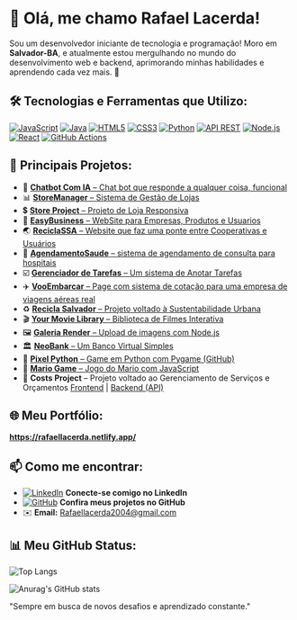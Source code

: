 # 👋 Olá, me chamo Rafael Lacerda!

Sou um desenvolvedor iniciante de tecnologia e programação! Moro em **Salvador-BA**, e atualmente estou mergulhando no mundo do desenvolvimento web e backend, aprimorando minhas habilidades e aprendendo cada vez mais. 🚀

## 🛠️ Tecnologias e Ferramentas que Utilizo:

[![JavaScript](https://img.shields.io/badge/-JavaScript-F7DF1E?style=flat-square&logo=javascript&logoColor=black)](https://developer.mozilla.org/pt-BR/docs/Web/JavaScript)
[![Java](https://img.shields.io/badge/-Java-007396?style=flat-square&logo=java&logoColor=white)](https://docs.oracle.com/en/java/)
[![HTML5](https://img.shields.io/badge/-HTML5-E34F26?style=flat-square&logo=html5&logoColor=white)](https://developer.mozilla.org/pt-BR/docs/Web/HTML)
[![CSS3](https://img.shields.io/badge/-CSS3-1572B6?style=flat-square&logo=css3&logoColor=white)](https://developer.mozilla.org/pt-BR/docs/Web/CSS)
[![Python](https://img.shields.io/badge/-Python-3776AB?style=flat-square&logo=python&logoColor=white)](https://www.python.org/doc/)
[![API REST](https://img.shields.io/badge/-API%20REST-FF6F00?style=flat-square&logo=api)](https://restfulapi.net/)
[![Node.js](https://img.shields.io/badge/-Node.js-339933?style=flat-square&logo=node.js&logoColor=white)](https://nodejs.org/en/docs/)
[![React](https://img.shields.io/badge/-React-61DAFB?style=flat-square&logo=react&logoColor=black)](https://reactjs.org/docs/getting-started.html)
[![GitHub Actions](https://img.shields.io/badge/-GitHub%20Actions-2088FF?style=flat-square&logo=github-actions&logoColor=white)](https://docs.github.com/en/actions)

## 🌟 Principais Projetos:

- 🤖 [**Chatbot Com IA** – Chat bot que responde a qualquer coisa, funcional](https://assistentechatbotv0.onrender.com/)
- 📊 [**StoreManager** – Sistema de Gestão de Lojas](https://storemanager-ztwx.onrender.com/ )
- 💲 [**Store Project** – Projeto de Loja Responsiva](https://rafaelglacerda.github.io/StoreProject/)
- 🏢 [**EasyBusiness** – WebSite para Empresas, Produtos e Usuarios](https://easybuniness.onrender.com)
- 🌏 [**ReciclaSSA** – Website que faz uma ponte entre Cooperativas e Usuários](https://a3-2lsq.onrender.com)
- 🏩 [**AgendamentoSaude** – sistema de agendamento de consulta para hospitais](https://agendamentosus.onrender.com/)
- ☑️ [**Gerenciador de Tarefas** – Um sistema de Anotar Tarefas](https://tasks-hbdt.onrender.com/)
- ✈️ [**VooEmbarcar** – Page com sistema de cotação para uma empresa de viagens aéreas real](https://vooembarcar.netlify.app/)
- ♻️ [**Recicla Salvador** – Projeto voltado à Sustentabilidade Urbana](https://reciclasalvador.netlify.app/)
- 🎬 [**Your Movie Library** – Biblioteca de Filmes Interativa](https://yourmovielibrary.netlify.app/)
- 🖼️ [**Galeria Render** – Upload de imagens com Node.js](https://galeriarender-qnwf.onrender.com/)
- 🏛️ [**NeoBank** – Um Banco Virtual Simples](https://neobank-evh5.onrender.com/)
- 🐍 [**Pixel Python** – Game em Python com Pygame (GitHub)](https://github.com/RafaelGLacerda/PixelPython)
- 🍄 [**Mario Game** – Jogo do Mario com JavaScript](https://rafaelglacerda.github.io/MarioGame/)
- 💸 **Costs Project** – Projeto voltado ao Gerenciamento de Serviços e Orçamentos [Frontend](https://costs-project.onrender.com/) | [Backend (API)](https://costs-api-i62v.onrender.com/)

## 🌐 Meu Portfólio:

**https://rafaellacerda.netlify.app/**

## 📫 Como me encontrar:

- [![LinkedIn](https://img.shields.io/badge/-LinkedIn-0A66C2?style=flat-square&logo=linkedin&logoColor=white)](https://br.linkedin.com/in/rafael-lacerda-47513526a) **Conecte-se comigo no LinkedIn**
- [![GitHub](https://img.shields.io/badge/-GitHub-181717?style=flat-square&logo=github&logoColor=white)](https://github.com/RafaelGLacerda) **Confira meus projetos no GitHub**
- ✉️ **Email:** [Rafaellacerda2004@gmail.com](mailto:Rafaellacerda2004@gmail.com)

## 📊 Meu GitHub Status:

![Top Langs](https://github-readme-stats.vercel.app/api/top-langs/?username=RafaelGLacerda&size_weight=0.5&count_weight=0.5&theme=dark)

![Anurag's GitHub stats](https://github-readme-stats.vercel.app/api?username=RafaelGLacerda&show_icons=true&theme=dark)

"Sempre em busca de novos desafios e aprendizado constante."
